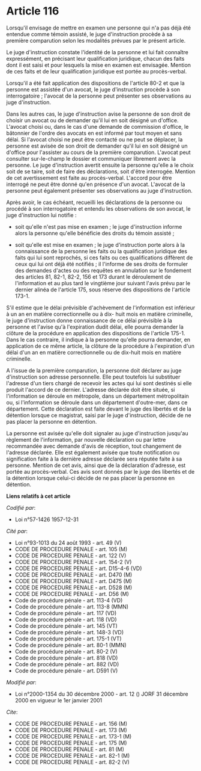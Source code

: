 # Article 116

Lorsqu'il envisage de mettre en examen une personne qui n'a pas déjà été entendue comme témoin assisté, le juge d'instruction
procède à sa première comparution selon les modalités prévues par le présent article.

Le juge d'instruction constate l'identité de la personne et lui fait connaître expressément, en précisant leur qualification
juridique, chacun des faits dont il est saisi et pour lesquels la mise en examen est envisagée. Mention de ces faits et de
leur qualification juridique est portée au procès-verbal.

Lorsqu'il a été fait application des dispositions de l'article 80-2 et que la personne est assistée d'un avocat, le juge
d'instruction procède à son interrogatoire ; l'avocat de la personne peut présenter ses observations au juge d'instruction.

Dans les autres cas, le juge d'instruction avise la personne de son droit de choisir un avocat ou de demander qu'il lui en
soit désigné un d'office. L'avocat choisi ou, dans le cas d'une demande de commission d'office, le bâtonnier de l'ordre des
avocats en est informé par tout moyen et sans délai. Si l'avocat choisi ne peut être contacté ou ne peut se déplacer, la
personne est avisée de son droit de demander qu'il lui en soit désigné un d'office pour l'assister au cours de la première
comparution. L'avocat peut consulter sur-le-champ le dossier et communiquer librement avec la personne. Le juge d'instruction
avertit ensuite la personne qu'elle a le choix soit de se taire, soit de faire des déclarations, soit d'être interrogée.
Mention de cet avertissement est faite au procès-verbal. L'accord pour être interrogé ne peut être donné qu'en présence d'un
avocat. L'avocat de la personne peut également présenter ses observations au juge d'instruction.

Après avoir, le cas échéant, recueilli les déclarations de la personne ou procédé à son interrogatoire et entendu les
observations de son avocat, le juge d'instruction lui notifie :

- soit qu'elle n'est pas mise en examen ; le juge d'instruction informe alors la personne qu'elle bénéficie des droits du
témoin assisté ;

- soit qu'elle est mise en examen ; le juge d'instruction porte alors à la connaissance de la personne les faits ou la
qualification juridique des faits qui lui sont reprochés, si ces faits ou ces qualifications diffèrent de ceux qui lui ont
déjà été notifiés ; il l'informe de ses droits de formuler des demandes d'actes ou des requêtes en annulation sur le
fondement des articles 81, 82-1, 82-2, 156 et 173 durant le déroulement de l'information et au plus tard le vingtième jour
suivant l'avis prévu par le dernier alinéa de l'article 175, sous réserve des dispositions de l'article 173-1.

S'il estime que le délai prévisible d'achèvement de l'information est inférieur à un an en matière correctionnelle ou à dix-
huit mois en matière criminelle, le juge d'instruction donne connaissance de ce délai prévisible à la personne et l'avise
qu'à l'expiration dudit délai, elle pourra demander la clôture de la procédure en application des dispositions de l'article
175-1. Dans le cas contraire, il indique à la personne qu'elle pourra demander, en application de ce même article, la clôture
de la procédure à l'expiration d'un délai d'un an en matière correctionnelle ou de dix-huit mois en matière criminelle.

A l'issue de la première comparution, la personne doit déclarer au juge d'instruction son adresse personnelle. Elle peut
toutefois lui substituer l'adresse d'un tiers chargé de recevoir les actes qui lui sont destinés si elle produit l'accord de
ce dernier. L'adresse déclarée doit être située, si l'information se déroule en métropole, dans un département métropolitain
ou, si l'information se déroule dans un département d'outre-mer, dans ce département. Cette déclaration est faite devant le
juge des libertés et de la détention lorsque ce magistrat, saisi par le juge d'instruction, décide de ne pas placer la
personne en détention.

La personne est avisée qu'elle doit signaler au juge d'instruction jusqu'au règlement de l'information, par nouvelle
déclaration ou par lettre recommandée avec demande d'avis de réception, tout changement de l'adresse déclarée. Elle est
également avisée que toute notification ou signification faite à la dernière adresse déclarée sera réputée faite à sa
personne. Mention de cet avis, ainsi que de la déclaration d'adresse, est portée au procès-verbal. Ces avis sont donnés par
le juge des libertés et de la détention lorsque celui-ci décide de ne pas placer la personne en détention.

**Liens relatifs à cet article**

_Codifié par_:

  - Loi n°57-1426 1957-12-31

_Cité par_:

  - Loi n°93-1013 du 24 août 1993 - art. 49 (V)
  - CODE DE PROCEDURE PENALE - art. 105 (M)
  - CODE DE PROCEDURE PENALE - art. 122 (V)
  - CODE DE PROCEDURE PENALE - art. 154-2 (V)
  - CODE DE PROCEDURE PENALE - art. D15-4-6 (VD)
  - CODE DE PROCEDURE PENALE - art. D470 (M)
  - CODE DE PROCEDURE PENALE - art. D475 (M)
  - CODE DE PROCEDURE PENALE - art. D528 (M)
  - CODE DE PROCEDURE PENALE - art. D56 (M)
  - Code de procédure pénale - art. 113-4 (VD)
  - Code de procédure pénale - art. 113-8 (MMN)
  - Code de procédure pénale - art. 117 (VD)
  - Code de procédure pénale - art. 118 (VD)
  - Code de procédure pénale - art. 145 (VT)
  - Code de procédure pénale - art. 148-3 (VD)
  - Code de procédure pénale - art. 175-1 (VT)
  - Code de procédure pénale - art. 80-1 (MMN)
  - Code de procédure pénale - art. 80-2 (V)
  - Code de procédure pénale - art. 818 (VD)
  - Code de procédure pénale - art. 882 (VD)
  - Code de procédure pénale - art. D591 (V)

_Modifié par_:

  - Loi n°2000-1354 du 30 décembre 2000 - art. 12 () JORF 31 décembre 2000 en vigueur le 1er janvier 2001

_Cite_:

  - CODE DE PROCEDURE PENALE - art. 156 (M)
  - CODE DE PROCEDURE PENALE - art. 173 (M)
  - CODE DE PROCEDURE PENALE - art. 173-1 (M)
  - CODE DE PROCEDURE PENALE - art. 175 (M)
  - CODE DE PROCEDURE PENALE - art. 81 (M)
  - CODE DE PROCEDURE PENALE - art. 82-1 (M)
  - CODE DE PROCEDURE PENALE - art. 82-2 (V)

